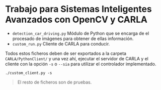 # Trabajo para Sistemas Inteligentes Avanzados con OpenCV y CARLA

- `detection_car_driving.py` Módulo de Python que se encarga de el procesado de imágenes para obtener de ellas información.
- `custom_run.py` Cliente de CARLA para conducir.

Todos estos ficheros deben de ser exportados a la carpeta ` CARLA/PythonClient/` y una vez ahí, ejecutar el servidor de CARLA y el cliente con la opción `-s` o `--sia` para utilizar el controlador implementado.

`./custom_client.py -s`

>El resto de ficheros son de pruebas.
